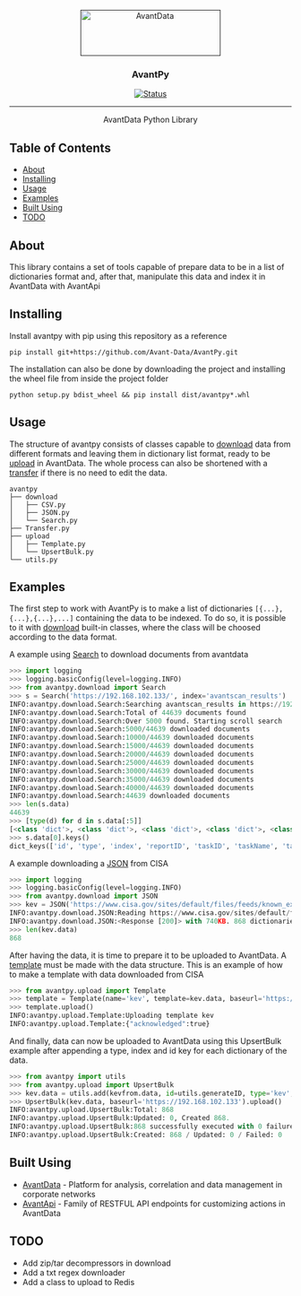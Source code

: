 <p align="center">
  <a href="" rel="noopener">
 <img width=250px height=82px src="https://i.imgur.com/zHVh1RJ.png" alt="AvantData"></a>
</p>

<h3 align="center">AvantPy</h3>

<div align="center">

[![Status](https://img.shields.io/badge/status-active-success.svg)]()

</div>

---

<p align="center"> AvantData Python Library
    <br> 
</p>

## Table of Contents

- [About](#about)
- [Installing](#installing)
- [Usage](#usage)
- [Examples](#examples)
- [Built Using](#builtUsing)
- [TODO](#TODO)

## About <a name = "about"></a>

This library contains a set of tools capable of prepare data to be in a list of dictionaries format and, after that, manipulate this data and index it in AvantData with AvantApi

## Installing<a name = "installing"></a>

Install avantpy with pip using this repository as a reference
```shell
pip install git+https://github.com/Avant-Data/AvantPy.git
```
The installation can also be done by downloading the project and installing the wheel file from inside the project folder
```shell
python setup.py bdist_wheel && pip install dist/avantpy*.whl
```

## Usage <a name="usage"></a>

The structure of avantpy consists of classes capable to [download](./avantpy/download/) data from different formats and leaving them in dictionary list format, ready to be [upload](./avantpy/upload/) in AvantData. The whole process can also be shortened with a [transfer](./avantpy/Transfer.py) if there is no need to edit the data.
```shell
avantpy
├── download
│   ├── CSV.py
│   ├── JSON.py
│   └── Search.py
├── Transfer.py
├── upload
│   ├── Template.py
│   └── UpsertBulk.py
└── utils.py
```

## Examples <a name = "examples"></a>

The first step to work with AvantPy is to make a list of dictionaries `[{...},{...},{...},...]` containing the data to be indexed.
To do so, it is possible to it with [download](./avantpy/download/) built-in classes, where the class will be choosed according to the data format.

A example using [Search](./avantpy/download/Search.py) to download documents from avantdata

```python
>>> import logging
>>> logging.basicConfig(level=logging.INFO)
>>> from avantpy.download import Search
>>> s = Search('https://192.168.102.133/', index='avantscan_results')
INFO:avantpy.download.Search:Searching avantscan_results in https://192.168.102.133
INFO:avantpy.download.Search:Total of 44639 documents found
INFO:avantpy.download.Search:Over 5000 found. Starting scroll search
INFO:avantpy.download.Search:5000/44639 downloaded documents
INFO:avantpy.download.Search:10000/44639 downloaded documents
INFO:avantpy.download.Search:15000/44639 downloaded documents
INFO:avantpy.download.Search:20000/44639 downloaded documents
INFO:avantpy.download.Search:25000/44639 downloaded documents
INFO:avantpy.download.Search:30000/44639 downloaded documents
INFO:avantpy.download.Search:35000/44639 downloaded documents
INFO:avantpy.download.Search:40000/44639 downloaded documents
INFO:avantpy.download.Search:44639 downloaded documents
>>> len(s.data)
44639
>>> [type(d) for d in s.data[:5]]
[<class 'dict'>, <class 'dict'>, <class 'dict'>, <class 'dict'>, <class 'dict'>]
>>> s.data[0].keys()
dict_keys(['id', 'type', 'index', 'reportID', 'taskID', 'taskName', 'taskComment', 'targetID', 'targetName', 'targetComment', 'resultID', 'description', 'assetIP', 'assetID', 'resultName', 'nvt', 'originalSeverity', 'originalThreat', 'owner', 'qodValue', 'overridedSeverity', 'overridedThreat', 'executionTime', 'executionTimeZone', 'modificationTime', 'modificationTimeZone', 'scanNVTVersion', 'scanNVTVersionZone', 'portNumber', 'portProtocol', 'portIANA', 'GenerateTime'])
```
A example downloading a [JSON](./avantpy/download/JSON.py) from CISA

```python
>>> import logging
>>> logging.basicConfig(level=logging.INFO)
>>> from avantpy.download import JSON
>>> kev = JSON('https://www.cisa.gov/sites/default/files/feeds/known_exploited_vulnerabilities.json', select='vulnerabilities')
INFO:avantpy.download.JSON:Reading https://www.cisa.gov/sites/default/files/feeds/known_exploited_vulnerabilities.json
INFO:avantpy.download.JSON:<Response [200]> with 740KB. 868 dictionaries added to data attribute
>>> len(kev.data)
868
```
After having the data, it is time to prepare it to be uploaded to AvantData. A [template](./avantpy/upload/Template.py) must be made with the data structure. This is an example of how to make a template with data downloaded from CISA
```python
>>> from avantpy.upload import Template
>>> template = Template(name='kev', template=kev.data, baseurl='https://192.168.102.133', append=True)
>>> template.upload()
INFO:avantpy.upload.Template:Uploading template kev
INFO:avantpy.upload.Template:{"acknowledged":true}
```
And finally, data can now be uploaded to AvantData using this UpsertBulk example after appending a type, index and id key for each dictionary of the data.
```python
>>> from avantpy import utils
>>> from avantpy.upload import UpsertBulk
>>> kev.data = utils.add(kevfrom.data, id=utils.generateID, type='kev', index='kev')
>>> UpsertBulk(kev.data, baseurl='https://192.168.102.133').upload()
INFO:avantpy.upload.UpsertBulk:Total: 868
INFO:avantpy.upload.UpsertBulk:Updated: 0, Created 868. 
INFO:avantpy.upload.UpsertBulk:868 successfully executed with 0 failures
INFO:avantpy.upload.UpsertBulk:Created: 868 / Updated: 0 / Failed: 0
```

## Built Using <a name = "builtUsing"></a>
- [AvantData](https://www.avantdata.com.br/) - Platform for analysis, correlation and data management in corporate networks
- [AvantApi](https://avantapi.avantsec.com.br/) - Family of RESTFUL API endpoints for customizing actions in AvantData

## TODO <a name = "TODO"></a>
- Add zip/tar decompressors in download
- Add a txt regex downloader
- Add a class to upload to Redis